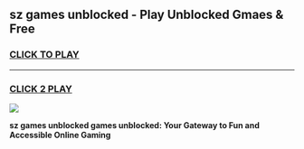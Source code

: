 
## sz games unblocked - Play Unblocked Gmaes & Free
<h3>
<a href="https://premium.freeplayer.one?title=sz_games_unblocked&ref=19F">CLICK TO PLAY</a></h3>
<hr>

<h3>
<a href="https://premium.freeplayer.one?title=sz_games_unblocked&ref=19F">CLICK 2 PLAY</a>
  
</h3>

<a href="https://premium.freeplayer.one?title=sz_games_unblocked&ref=19F/"><img src="https://clearcache.store/games.png"></a>


**sz games unblocked games unblocked: Your Gateway to Fun and Accessible Online Gaming**
